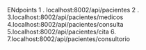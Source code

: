 ENdpoints 
1  . localhost:8002/api/pacientes
2  .
3.localhost:8002/api/pacientes/medicos
4.localhost:8002/api/pacientes/consulta
5.localhost:8002/api/pacientes/cita
6.
7.localhost:8002/api/pacientes/consultorio